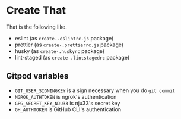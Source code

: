 # Create That

That is the following like.

- eslint (as `create-.eslintrc.js` package)
- prettier (as `create-.prettierrc.js` package)
- husky (as `create-.huskyrc` package)
- lint-staged (as `create-.lintstagedrc` package)

## Gitpod variables

- `GIT_USER_SIGNINGKEY` is a sign necessary when you do `git commit`
- `NGROK_AUTHTOKEN` is ngrok's authentication
- `GPG_SECRET_KEY_NJU33` is nju33's secret key
- `GH_AUTHTOKEN` is GitHub CLI's authentication
